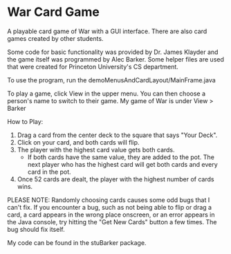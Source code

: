 # War Card Game
A playable card game of War with a GUI interface. There are also card games created by other students.

Some code for basic functionality was provided by Dr. James Klayder and the game itself was programmed by Alec Barker. Some helper files are used that were created for Princeton University's CS department.

To use the program, run the demoMenusAndCardLayout/MainFrame.java

To play a game, click View in the upper menu. You can then choose a person's name to switch to their game. My game of War is under View > Barker

How to Play:

1. Drag a card from the center deck to the square that says "Your Deck".
2. Click on your card, and both cards will flip.
3. The player with the highest card value gets both cards.
	- If both cards have the same value, they are added to the pot. The next player who has the highest card will get both cards and every card in the pot.
4. Once 52 cards are dealt, the player with the highest number of cards wins.

PLEASE NOTE: Randomly choosing cards causes some odd bugs that I can't fix. If you encounter a bug, such as not being able to flip or drag a card, a card appears in the wrong place onscreen, or an error appears in the Java console, try hitting the "Get New Cards" button a few times. The bug should fix itself.

My code can be found in the stuBarker package.
